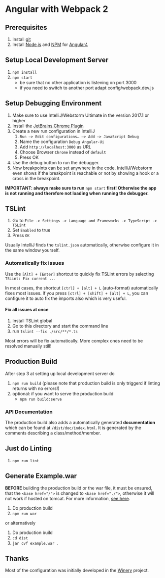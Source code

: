 # Angular with Webpack 2

## Prerequisites
1. Install [git](https://git-scm.com)
2. Install [Node.js](https://nodejs.org/en/) and [NPM](https://www.npmjs.com) for [Angular4](https://angular.io/docs/ts/latest/quickstart.html)

## Setup Local Development Server
1. `npm install`
2. `npm start` 
    - be sure that no other application is listening on port 3000
    - if you need to switch to another port adapt config/webpack.dev.js
    
## Setup Debugging Environment
1. Make sure to use IntelliJ/Webstorm Ultimate in the version 2017.1 or higher
1. Install the [JetBrains Chrome Plugin](https://chrome.google.com/webstore/detail/jetbrains-ide-support/hmhgeddbohgjknpmjagkdomcpobmllji?hl=en)
1. Create a new run configuration in IntelliJ
   1. `Run –> Edit configurations… –> Add –> JavaScript Debug`
   1. Name the configuration `Debug Angular-Ui`
   1. Add `http://localhost:3000` as URL
   1. Choose Browser `Chrome` instead of `default`
   1. Press OK
1. Use the debug button to run the debugger.
1. Now breakpoints can be set anywhere in the code. IntelliJ/Webstorm even shows if the breakpoint is reachable or not by
   showing a hook or a cross in the breakpoint.

**IMPORTANT: always make sure to run** `npm start` **first! Otherwise the app is not running and therefore not loading
   when running the debugger.**

## TSLint
1. Go to `File -> Settings -> Language and Frameworks -> TypeScript -> TSLint`
2. Set `Enabled` to true
3. Press `OK` 

Usually IntelliJ finds the `tslint.json` automatically, otherwise configure it in the same window yourself.  

### Automatically fix issues
Use the `[Alt] + [Enter]` shortcut to quickly fix TSLint errors by selecting `TSLint: Fix current ...`

In most cases, the shortcut `[ctrl] + [alt] + L` (auto-format) automatically fixes most issues. If you press 
`[ctrl] + [shift] + [alt] + L`, you can configure it to auto fix the imports also which is very useful. 

#### Fix all issues at once
1. Install TSLint global
2. Go to this directory and start the command line
3. run `tslint --fix ./src/**/*.ts`

Most errors will be fix automatically. More complex ones need to be resolved manually still! 


## Production Build
After step 3 at setting up local development server do
1. `npm run build` (please note that production build is only triggerd if linting returns with no errors!)
2. optional: if you want to serve the production build
    - `npm run build:serve`

### API Documentation
The production build also adds a automatically generated **documentation** which can be found at `/dist/doc/index.html`.
It is generated by the comments describing a class/method/member.
    
## Just do Linting
1. `npm run lint`


## Generate Example.war
**BEFORE** building the production build or the war file, it must be ensured, that the ``<base href="/">`` is changed to ``<base href="./">``,
 otherwise it will not work if hosted on tomcat. For more information, [see here](http://stackoverflow.com/questions/39018765/deploy-angular-2-app-with-webpack-to-tomcat-404-errors).

1. Do production build
2. `npm run war`

or alternatively
1. Do production build
2. `cd dist`
3. `jar cvf example.war .`


## Thanks
Most of the configuration was initially developed in the [Winery](https://github.com/eclipse/winery) project.